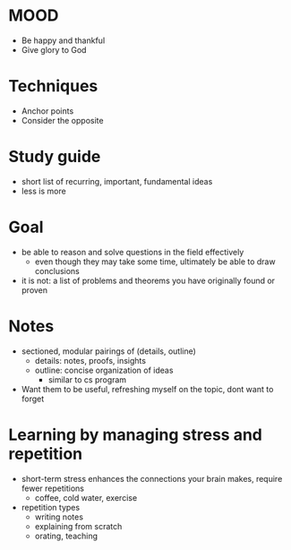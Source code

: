 # MOOD
* Be happy and thankful
* Give glory to God

# Techniques
* Anchor points
* Consider the opposite

# Study guide
* short list of recurring, important, fundamental ideas
* less is more

# Goal
* be able to reason and solve questions in the field effectively
  * even though they may take some time, ultimately be able to draw conclusions
* it is not: a list of problems and theorems you have originally found or proven

# Notes
* sectioned, modular pairings of (details, outline)
  * details: notes, proofs, insights
  * outline: concise organization of ideas
    * similar to cs program
* Want them to be useful, refreshing myself on the topic, dont want to forget

# Learning by managing stress and repetition
* short-term stress enhances the connections your brain makes, require fewer repetitions
  * coffee, cold water, exercise
* repetition types
  * writing notes
  * explaining from scratch
  * orating, teaching

